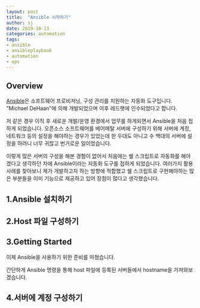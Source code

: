 ```yaml
---
layout: post
title:  "Ansible 시작하기"
author: sj
date: 2019-10-13
categories: automation
tags:
- ansible
- ansibleplaybook
- automation
- ops
---
```


## Overview

[Ansible](https://github.com/ansible/ansible)은 소프트웨어 프로비저닝, 구성 관리를 지원하는 자동화 도구입니다.
"Michael DeHaan"에 의해 개발되었으며 이후 레드햇에 인수되었다고 합니다.

저 같은 경우 이직 후 새로운 개발/운영 환경에서 업무를 하게되면서 Ansible을 처음 접하게 되었습니다.
오픈소스 소프트웨어를 베어메탈 서버에 구성하기 위해 서버에 계정, 네트워크 등의 설정을 해야하는 경우가 있었는데
한 두대도 아니고 수 백대의 서버에 설정을 하려니 너무 귀찮고 번거로운 일이었습니다.

이렇게 많은 서버의 구성을 해본 경험이 없어서 처음에는 쉘 스크립트로 자동화를 해야겠다고 생각하던 차에
Ansible이라는 자동화 도구를 접하게 되었습니다. 
여러가지 활용 사례를 찾아보니 제가 개발하고자 하는 방향에 적합했고 
쉘 스크립트로 구현해야하는 많은 부분들을 이미 기능으로 제공하고 있어 장점이 많다고 생각했습니다.

## 1.Ansible 설치하기

## 2.Host 파일 구성하기

## 3.Getting Started

이제 Ansible을 사용하기 위한 준비를 마쳤습니다.

간단하게 Ansible 명령을 통해 host 파일에 등록된 서버들에서 hostname을 가져와보겠습니다.

## 4.서버에 계정 구성하기


